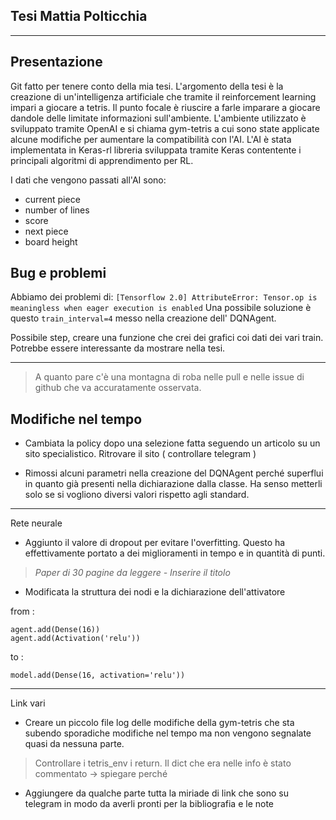 **Tesi Mattia Polticchia**
---
---

Presentazione
---
Git fatto per tenere conto della mia tesi.
L'argomento della tesi è la creazione di un'intelligenza artificiale che tramite il reinforcement learning impari a giocare a tetris.
Il punto focale è riuscire a farle imparare a giocare dandole delle limitate informazioni sull'ambiente.
L'ambiente utilizzato è sviluppato tramite OpenAI e si chiama gym-tetris
a cui sono state applicate alcune modifiche per aumentare la compatibilità con l'AI. 
L'AI è stata implementata in Keras-rl libreria sviluppata tramite Keras contentente i principali algoritmi di apprendimento per RL.

I dati che vengono passati all'AI sono:
* current piece
* number of lines
* score
* next piece
* board height


Bug e problemi
---
Abbiamo dei problemi di: 
`[Tensorflow 2.0] AttributeError: Tensor.op is meaningless when eager execution is enabled`
Una possibile soluzione è questo `train_interval=4` messo nella creazione dell' DQNAgent.

Possibile step, creare una funzione che crei dei grafici coi dati dei vari train. Potrebbe essere interessante da mostrare nella tesi.

---

> A quanto pare c'è una montagna di roba nelle pull e nelle issue di github che va accuratamente osservata.

Modifiche nel tempo
---
* Cambiata la policy dopo una selezione fatta seguendo un articolo su un sito 
specialistico. Ritrovare il sito ( controllare telegram )

* Rimossi alcuni parametri nella creazione del DQNAgent perché superflui in quanto già presenti nella dichiarazione dalla classe. Ha senso metterli solo  se si vogliono diversi valori rispetto agli standard.

---
Rete neurale
* Aggiunto il valore di dropout per evitare l'overfitting. Questo ha effettivamente portato a dei miglioramenti in tempo e in quantità di punti.
>_Paper di 30 pagine da leggere - Inserire il titolo_
* Modificata la struttura dei nodi e la dichiarazione dell'attivatore

from :
```
agent.add(Dense(16))
agent.add(Activation('relu'))
```
to : 

 `model.add(Dense(16, activation='relu'))`


---
Link vari
* Creare un piccolo file log delle modifiche della gym-tetris che sta subendo sporadiche modifiche nel tempo ma non vengono segnalate quasi da nessuna parte.

> Controllare i tetris_env i return.
> Il dict che era nelle info è stato commentato -> spiegare perché

* Aggiungere da qualche parte tutta la miriade di link che sono su telegram in modo da averli pronti per la bibliografia e le note
